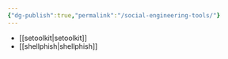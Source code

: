 ```yaml
---
{"dg-publish":true,"permalink":"/social-engineering-tools/"}
---
```



- [[setoolkit\|setoolkit]]
- [[shellphish\|shellphish]]